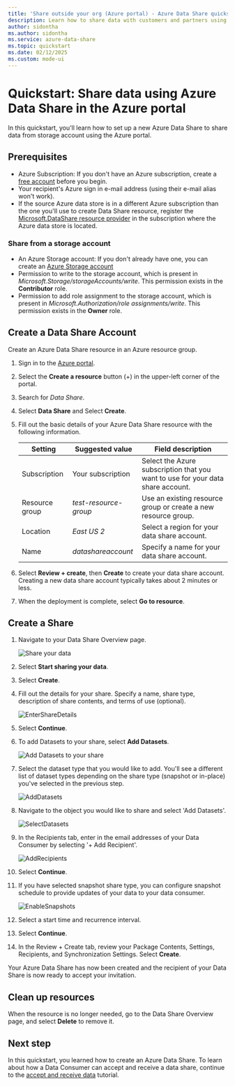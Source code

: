```yaml
---
title: 'Share outside your org (Azure portal) - Azure Data Share quickstart'
description: Learn how to share data with customers and partners using Azure Data Share in this quickstart.
author: sidontha 
ms.author: sidontha
ms.service: azure-data-share
ms.topic: quickstart
ms.date: 02/12/2025
ms.custom: mode-ui
---
```


# Quickstart: Share data using Azure Data Share in the Azure portal

In this quickstart, you'll learn how to set up a new Azure Data Share to share data from storage account using the Azure portal.

## Prerequisites

* Azure Subscription: If you don't have an Azure subscription, create a [free account](https://azure.microsoft.com/pricing/purchase-options/azure-account?cid=msft_learn) before you begin.
* Your recipient's Azure sign in e-mail address (using their e-mail alias won't work).
* If the source Azure data store is in a different Azure subscription than the one you'll use to create Data Share resource, register the [Microsoft.DataShare resource provider](concepts-roles-permissions.md#resource-provider-registration) in the subscription where the Azure data store is located.

### Share from a storage account

* An Azure Storage account: If you don't already have one, you can create an [Azure Storage account](../storage/common/storage-account-create.md)
* Permission to write to the storage account, which is present in *Microsoft.Storage/storageAccounts/write*. This permission exists in the **Contributor** role.
* Permission to add role assignment to the storage account, which is present in *Microsoft.Authorization/role assignments/write*. This permission exists in the **Owner** role.

## Create a Data Share Account

Create an Azure Data Share resource in an Azure resource group.

1. Sign in to the [Azure portal](https://portal.azure.com/).

1. Select the **Create a resource** button (+) in the upper-left corner of the portal.

1. Search for *Data Share*.

1. Select **Data Share** and Select **Create**.

1. Fill out the basic details of your Azure Data Share resource with the following information.

   **Setting** | **Suggested value** | **Field description**
   |---|---|---|
   | Subscription | Your subscription | Select the Azure subscription that you want to use for your data share account.|
   | Resource group | *test-resource-group* | Use an existing resource group or create a new resource group. |
   | Location | *East US 2* | Select a region for your data share account.
   | Name | *datashareaccount* | Specify a name for your data share account. |

1. Select **Review + create**, then **Create** to create your data share account. Creating a new data share account typically takes about 2 minutes or less.

1. When the deployment is complete, select **Go to resource**.

## Create a Share

1. Navigate to your Data Share Overview page.

   ![Share your data](./media/share-receive-data.png "Share your data")

1. Select **Start sharing your data**.

1. Select **Create**.

1. Fill out the details for your share. Specify a name, share type, description of share contents, and terms of use (optional).

   ![EnterShareDetails](./media/enter-share-details.png "Enter Share details")

1. Select **Continue**.

1. To add Datasets to your share, select **Add Datasets**.

   ![Add Datasets to your share](./media/datasets.png "Datasets")

1. Select the dataset type that you would like to add. You'll see a different list of dataset types depending on the share type (snapshot or in-place) you've selected in the previous step. 

   ![AddDatasets](./media/add-datasets.png "Add Datasets")

1. Navigate to the object you would like to share and select 'Add Datasets'.

   ![SelectDatasets](./media/select-datasets.png "Select Datasets")

1. In the Recipients tab, enter in the email addresses of your Data Consumer by selecting '+ Add Recipient'.

   ![AddRecipients](./media/add-recipient.png "Add recipients")

1. Select **Continue**.

1. If you have selected snapshot share type, you can configure snapshot schedule to provide updates of your data to your data consumer. 

   ![EnableSnapshots](./media/enable-snapshots.png "Enable snapshots")

1. Select a start time and recurrence interval.

1. Select **Continue**.

1. In the Review + Create tab, review your Package Contents, Settings, Recipients, and Synchronization Settings. Select **Create**.

Your Azure Data Share has now been created and the recipient of your Data Share is now ready to accept your invitation.

## Clean up resources

When the resource is no longer needed, go to the Data Share Overview page, and select **Delete** to remove it.

## Next step

In this quickstart, you learned how to create an Azure Data Share. To learn about how a Data Consumer can accept and receive a data share, continue to the [accept and receive data](subscribe-to-data-share.md) tutorial.
